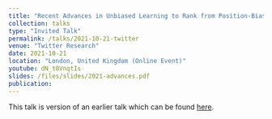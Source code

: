 ```yaml
---
title: "Recent Advances in Unbiased Learning to Rank from Position-Biased Click Feedback"
collection: talks
type: "Invited Talk"
permalink: /talks/2021-10-21-twitter
venue: "Twitter Research"
date: 2021-10-21
location: "London, United Kingdom (Online Event)"
youtube: dN_t0VnqtIs
slides: /files/slides/2021-advances.pdf
publication: 
---
```

This talk is version of an earlier talk which can be found [here](2021-06-09-advances).